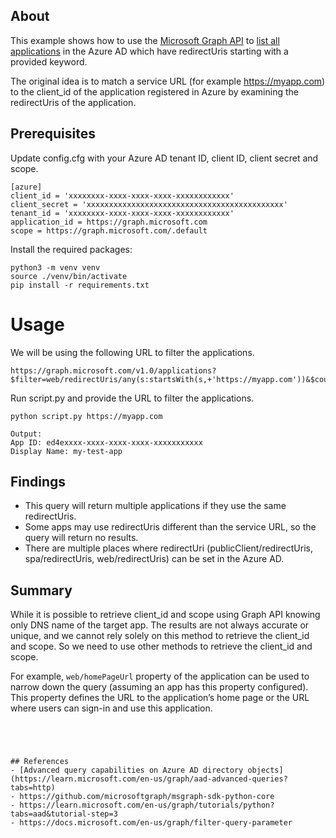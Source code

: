 ## About
This example shows how to use the [Microsoft Graph API](https://docs.microsoft.com/en-us/graph/api/resources/azure-ad-overview?view=graph-rest-1.0) to [list all applications](https://learn.microsoft.com/en-us/graph/api/application-list?view=graph-rest-1.0&tabs=http) in the Azure AD which have redirectUris starting with a provided keyword.

The original idea is to match a service URL (for example https://myapp.com) to the client_id of the application registered in Azure by examining the redirectUris of the application.

## Prerequisites
Update config.cfg with your Azure AD tenant ID, client ID, client secret and scope.
```
[azure]
client_id = 'xxxxxxxx-xxxx-xxxx-xxxx-xxxxxxxxxxxx'
client_secret = 'xxxxxxxxxxxxxxxxxxxxxxxxxxxxxxxxxxxxxxxxxxxx'
tenant_id = 'xxxxxxxx-xxxx-xxxx-xxxx-xxxxxxxxxxxx'
application_id = https://graph.microsoft.com
scope = https://graph.microsoft.com/.default
```

Install the required packages:
```
python3 -m venv venv
source ./venv/bin/activate
pip install -r requirements.txt
```

# Usage
We will be using the following URL to filter the applications. 

```
https://graph.microsoft.com/v1.0/applications?$filter=web/redirectUris/any(s:startsWith(s,+'https://myapp.com'))&$count=true&$select=appId,displayName
```

Run script.py and provide the URL to filter the applications.
```
python script.py https://myapp.com

Output:
App ID: ed4exxxx-xxxx-xxxx-xxxx-xxxxxxxxxxx
Display Name: my-test-app
```

## Findings
- This query will return multiple applications if they use the same redirectUris.  
- Some apps may use redirectUris different than the service URL, so the query will return no results.
- There are multiple places where redirectUri (publicClient/redirectUris, spa/redirectUris, web/redirectUris) can be set in the Azure AD.

## Summary
While it is possible to retrieve client_id and scope using Graph API knowing only DNS name of the target app. The results are not always accurate or unique, and we cannot rely solely on this method to retrieve the client_id and scope. So we need to use other methods to retrieve the client_id and scope.

For example, `web/homePageUrl` property of the application can be used to narrow down the query (assuming an app has this property configured). This property defines the URL to the application’s home page or the URL where users can sign-in and use this application.

```




## References
- [Advanced query capabilities on Azure AD directory objects](https://learn.microsoft.com/en-us/graph/aad-advanced-queries?tabs=http)
- https://github.com/microsoftgraph/msgraph-sdk-python-core
- https://learn.microsoft.com/en-us/graph/tutorials/python?tabs=aad&tutorial-step=3
- https://docs.microsoft.com/en-us/graph/filter-query-parameter
